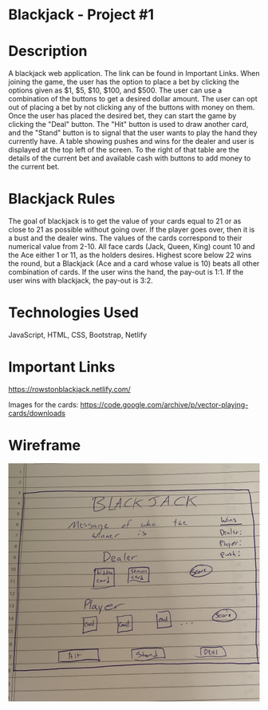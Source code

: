 # Blackjack - Project #1

# Description
A blackjack web application. The link can be found in Important Links. When joining the game, the user has the option to place a bet by clicking the options given as $1, $5, $10, $100, and $500. The user can use a combination of the buttons to get a desired dollar amount. The user can opt out of placing a bet by not clicking any of the buttons with money on them. Once the user has placed the desired bet, they can start the game by clicking the "Deal" button. The "Hit" button is used to draw another card, and the "Stand" button is to signal that the user wants to play the hand they currently have. A table showing pushes and wins for the dealer and user is displayed at the top left of the screen. To the right of that table are the details of the current bet and available cash with buttons to add money to the current bet. 

# Blackjack Rules
The goal of blackjack is to get the value of your cards equal to 21 or as close to 21 as possible without going over. If the player goes over, then it is a bust and the dealer wins. The values of the cards correspond to their numerical value from 2-10. All face cards (Jack, Queen, King) count 10 and the Ace either 1 or 11, as the holders desires. Highest score below 22 wins the round, but a Blackjack (Ace and a card whose value is 10) beats all other combination of cards. If the user wins the hand, the pay-out is 1:1. If the user wins with blackjack, the pay-out is 3:2.  

# Technologies Used
JavaScript, HTML, CSS, Bootstrap, Netlify

# Important Links
https://rowstonblackjack.netlify.com/

Images for the cards:
https://code.google.com/archive/p/vector-playing-cards/downloads

# Wireframe
![Wireframe](images/wireframe.jpeg)
